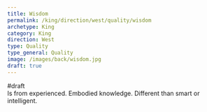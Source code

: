 ```yaml
---
title: Wisdom
permalink: /king/direction/west/quality/wisdom
archetype: King
category: King
direction: West
type: Quality
type_general: Quality
image: /images/back/wisdom.jpg
draft: true
---
```

#draft   
Is from experienced. Embodied knowledge. Different than smart or intelligent. 
